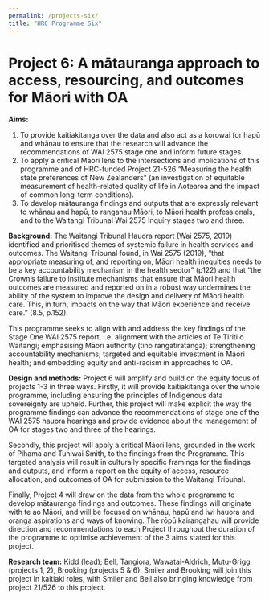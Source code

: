 ```yaml
---
permalink: /projects-six/
title: "HRC Programme Six"
---
```


# Project 6: A mātauranga approach to access, resourcing, and outcomes for Māori with OA

**Aims:** 
1. To provide kaitiakitanga over the data and also act as a korowai for hapū and whānau to ensure that the research will advance the recommendations of WAI 2575 stage one and inform future stages.
2. To apply a critical Māori lens to the intersections and implications of this programme and of HRC-funded Project 21-526 “Measuring the health state preferences of New Zealanders” (an investigation of equitable measurement of health-related quality of life in Aotearoa and the impact of common long-term conditions). 
3. To develop mātauranga findings and outputs that are expressly relevant to whānau and hapū, to rangahau Māori, to Māori health professionals, and to the Waitangi Tribunal Wai 2575 Inquiry stages two and three.

**Background:** The Waitangi Tribunal Hauora report (Wai 2575, 2019) identified and prioritised themes of systemic failure in health services and outcomes. The Waitangi Tribunal found, in Wai 2575 (2019), “that appropriate measuring of, and reporting on, Māori health inequities needs to be a key accountability mechanism in the health sector” (p122) and that “the Crown’s failure to institute mechanisms that ensure that Māori health outcomes are measured and reported on in a robust way undermines the ability of the system to improve the design and delivery of Māori health care. This, in turn, impacts on the way that Māori experience and receive care.” (8.5, p.152).

This programme seeks to align with and address the key findings of the Stage One WAI 2575 report, i.e. alignment with the articles of Te Tiriti o Waitangi; emphasising Māori authority (tino rangatiratanga); strengthening accountability mechanisms; targeted and equitable investment in Māori health; and embedding equity and anti-racism in approaches to OA. 

**Design and methods:** Project 6 will amplify and build on the equity focus of projects 1-3 in three ways. Firstly, it will provide kaitiakitanga over the whole programme, including ensuring the principles of Indigenous data sovereignty are upheld. Further, this project will make explicit the way the programme findings can advance the recommendations of stage one of the WAI 2575 hauora hearings and provide evidence about the management of OA for stages two and three of the hearings. 

Secondly, this project will apply a critical Māori lens, grounded in the work of Pihama and Tuhiwai Smith, to the findings from the Programme. This targeted analysis will result in culturally specific framings for the findings and outputs, and inform a report on the equity of access, resource allocation, and outcomes of OA for submission to the Waitangi Tribunal.

Finally, Project 4 will draw on the data from the whole programme to develop mātauranga findings and outcomes. These findings will originate with te ao Māori, and will be focused on whānau, hapū and iwi hauora and oranga aspirations and ways of knowing. 
The rōpū kairangahau will provide direction and recommendations to each Project throughout the duration of the programme to optimise achievement of the 3 aims stated for this project. 

**Research team:** Kidd (lead); Bell, Tangiora, Wawatai-Aldrich, Mutu-Grigg (projects 1, 2), Brooking (projects 5 & 6). Smiler and Brooking will join this project in kaitiaki roles, with Smiler and Bell also bringing knowledge from project 21/526 to this project.
